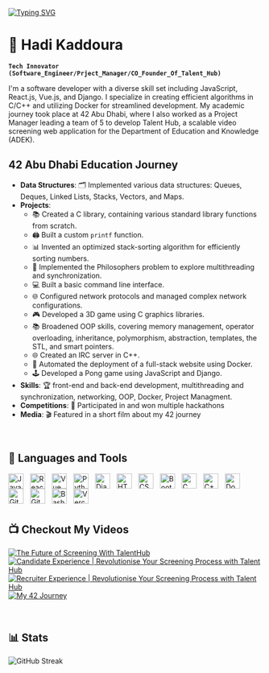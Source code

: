 

[![Typing SVG](https://readme-typing-svg.demolab.com?font=arial&weight=500&size=16&duration=2500&pause=500&color=E07155&width=435&lines=Hello+%F0%9F%99%8B%E2%80%8D%E2%99%82%EF%B8%8F;I'm+Hadi;Software+Engineer...;and+Project+Manager.;If+you+like+my+portfolio%2C;Drop+a+follow+and+leave+a+star.;Have+a+good+day!+%F0%9F%91%8B)](https://git.io/typing-svg)


 # 💁  Hadi Kaddoura

**`Tech Innovator (Software_Engineer/Prject_Manager/CO_Founder_Of_Talent_Hub)`**

I'm a software developer with a diverse skill set including JavaScript, React.js, Vue.js, and Django. I specialize in creating efficient algorithms in C/C++ and utilizing Docker for streamlined development. My academic journey took place at 42 Abu Dhabi, where I also worked as a Project Manager leading a team of 5 to develop Talent Hub, a scalable video screening web application for the Department of Education and Knowledge (ADEK).

## 42 Abu Dhabi Education Journey

- **Data Structures**: 🗂️ Implemented various data structures: Queues, Deques, Linked Lists, Stacks, Vectors, and Maps.
- **Projects**:
  - 📚 Created a C library, containing various standard library functions from scratch.
  - 🖨️ Built a custom `printf` function.
  - 📊 Invented an optimized stack-sorting algorithm for efficiently sorting numbers.
  - 🍝 Implemented the Philosophers problem to explore multithreading and synchronization.
  - 💻 Built a basic command line interface.
  - 🌐 Configured network protocols and managed complex network configurations.
  - 🎮 Developed a 3D game using C graphics libraries.
  - 📚 Broadened OOP skills, covering memory management, operator overloading, inheritance, polymorphism, abstraction, templates, the STL, and smart pointers.
  - 🌐 Created an IRC server in C++.
  - 🚀 Automated the deployment of a full-stack website using Docker.
  - 🕹️ Developed a Pong game using JavaScript and Django.
- **Skills**: 🏆 front-end and back-end development, multithreading and synchronization, networking, OOP, Docker, Project Managment. 
- **Competitions**: 🏅 Participated in and won multiple hackathons
- **Media**: 🎬 Featured in a short film about my 42 journey 

<br>

## 🧰 Languages and Tools

<img align="left" alt="JavaScript" width="30px" style="padding-right:10px;" src="https://cdn.jsdelivr.net/gh/devicons/devicon/icons/javascript/javascript-plain.svg" />

<img align="left" alt="React" width="30px" style="padding-right:10px;" src="https://cdn.jsdelivr.net/gh/devicons/devicon/icons/react/react-original.svg" />

<img align="left" alt="Vue" width="30px" style="padding-right:10px;" src="https://cdn.jsdelivr.net/gh/devicons/devicon@latest/icons/vuejs/vuejs-original.svg" />

<img align="left" alt="Python" width="30px" style="padding-right:10px;" src="https://cdn.jsdelivr.net/gh/devicons/devicon/icons/python/python-plain.svg" />

<img align="left" alt="Django" width="30px" style="padding-right:10px;" src="https://cdn.jsdelivr.net/gh/devicons/devicon@latest/icons/django/django-plain.svg" />

<img align="left" alt="HTML" width="30px" style="padding-right:10px;" src="https://cdn.jsdelivr.net/gh/devicons/devicon/icons/html5/html5-plain.svg" />

<img align="left" alt="CSS" width="30px" style="padding-right:10px;" src="https://cdn.jsdelivr.net/gh/devicons/devicon/icons/css3/css3-plain.svg" />

<img align="left" alt="Bootstrap" width="30px" style="padding-right:10px;" src="https://cdn.jsdelivr.net/gh/devicons/devicon@latest/icons/bootstrap/bootstrap-original.svg" />

<img align="left" alt="C language" width="30px" style="padding-right:10px;" src="https://cdn.jsdelivr.net/gh/devicons/devicon@latest/icons/c/c-original.svg" />

<img align="left" alt="C++" width="30px" style="padding-right:10px;" src="https://cdn.jsdelivr.net/gh/devicons/devicon/icons/cplusplus/cplusplus-line.svg" />

<img align="left" alt="Docker" width="30px" style="padding-right:10px;" src="https://cdn.jsdelivr.net/gh/devicons/devicon@latest/icons/docker/docker-original.svg"/>

<img align="left" alt="GitHub" width="30px" style="padding-right:10px;" src="https://cdn.jsdelivr.net/gh/devicons/devicon/icons/github/github-original.svg" />

<img align="left" alt="Git" width="30px" style="padding-right:10px;" src="https://cdn.jsdelivr.net/gh/devicons/devicon/icons/git/git-original.svg" />

<img align="left" alt="Bash" width="30px" style="padding-right:10px;" src="https://cdn.jsdelivr.net/gh/devicons/devicon/icons/bash/bash-original.svg" />

<img align="left" alt="Vercel" width="30px" style="padding-right:10px;" src="https://cdn.jsdelivr.net/gh/devicons/devicon@latest/icons/vercel/vercel-original.svg" />

<br>


<br>
<br>
<br>

## 📺 Checkout My Videos

<!-- BEGIN YOUTUBE-CARDS -->
[![The Future of Screening With TalentHub](https://ytcards.demolab.com/?id=q0-TqPUtgBE&title=The+Future+of+Screening+With+TalentHub&lang=en&timestamp=1726983961&background_color=%230d1117&title_color=%23ffffff&stats_color=%23dedede&max_title_lines=1&width=250&border_radius=5&duration=40 "The Future of Screening With TalentHub")](https://www.youtube.com/watch?v=q0-TqPUtgBE)
[![Candidate Experience | Revolutionise Your Screening Process with Talent Hub](https://ytcards.demolab.com/?id=nQHUImPGAT8&title=Candidate+Experience+%7C+Revolutionise+Your+Screening+Process+with+Talent+Hub&lang=en&timestamp=1726387507&background_color=%230d1117&title_color=%23ffffff&stats_color=%23dedede&max_title_lines=1&width=250&border_radius=5&duration=80 "Candidate Experience | Revolutionise Your Screening Process with Talent Hub")](https://www.youtube.com/watch?v=nQHUImPGAT8)
[![Recruiter Experience | Revolutionise Your Screening Process with Talent Hub](https://ytcards.demolab.com/?id=Bf5U9dBt7d8&title=Recruiter+Experience+%7C+Revolutionise+Your+Screening+Process+with+Talent+Hub&lang=en&timestamp=1726387068&background_color=%230d1117&title_color=%23ffffff&stats_color=%23dedede&max_title_lines=1&width=250&border_radius=5&duration=91 "Recruiter Experience | Revolutionise Your Screening Process with Talent Hub")](https://www.youtube.com/watch?v=Bf5U9dBt7d8)
[![My 42 Journey](https://ytcards.demolab.com/?id=NgThftI--EA&title=My+42+Journey&lang=en&timestamp=1726251279&background_color=%230d1117&title_color=%23ffffff&stats_color=%23dedede&max_title_lines=1&width=250&border_radius=5&duration=108 "My 42 Journey")](https://www.youtube.com/watch?v=NgThftI--EA)
<!-- END YOUTUBE-CARDS -->

<br>

## 📊 Stats
![GitHub Streak](https://streak-stats.demolab.com?user=hadi14250&theme=gruvbox&border_radius=4.5)

<!-- ![Hadi's GitHub stats](https://github-readme-stats.vercel.app/api?username=hadi14250&show_icons=true&theme=gruvbox) -->

<br>
<! testing pushing from phone  -->
